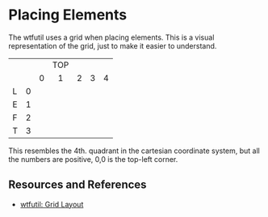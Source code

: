# Placing Elements

The wtfutil uses a grid when placing elements. This is a visual representation of the grid, just to make it easier to understand.

|   |   |   |   |   |   |   |
|---|:-:|:-:|:-:|:-:|:-:|:-:|
|   |   |   |TOP|   |   |   |
|   |   | 0 | 1 | 2 | 3 | 4 |
| L | 0 |   |   |   |   |   |
| E | 1 |   |   |   |   |   |
| F | 2 |   |   |   |   |   |
| T | 3 |   |   |   |   |   |

This resembles the 4th. quadrant in the cartesian coordinate system, but all the numbers are positive, 0,0 is the top-left corner.

## Resources and References

- [wtfutil: Grid Layout](https://wtfutil.com/configuration/grid_layout/)
